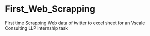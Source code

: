 # First_Web_Scrapping
First time Scrapping Web data of twitter to excel sheet for an Vscale Consulting LLP internship task 
